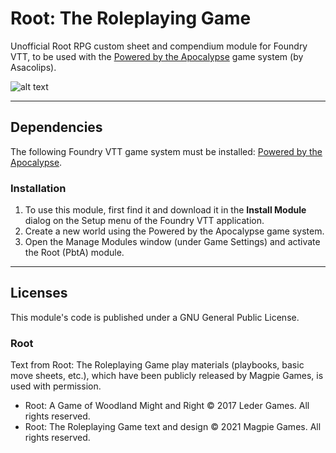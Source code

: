 # Root: The Roleplaying Game

Unofficial Root RPG custom sheet and compendium module for Foundry VTT, to be used with the [Powered by the Apocalypse](https://gitlab.com/asacolips-projects/foundry-mods/pbta) game system (by Asacolips).

![alt text](https://raw.githubusercontent.com/gonzaPaEst/root/main/styles/img/Root-Sheet.webp "Root RPG sheet")

---

## Dependencies

The following Foundry VTT game system must be installed: [Powered by the Apocalypse](https://foundryvtt.com/packages/pbta).

### Installation

1. To use this module, first find it and download it in the **Install Module** dialog on the Setup menu of the Foundry VTT application.
2. Create a new world using the Powered by the Apocalypse game system.
3. Open the Manage Modules window (under Game Settings) and activate the Root (PbtA) module.

---

## Licenses

This module's code is published under a GNU General Public License.

### Root

Text from Root: The Roleplaying Game play materials (playbooks, basic move sheets, etc.), which have been publicly released by Magpie Games, is used with permission.

- Root: A Game of Woodland Might and Right © 2017 Leder Games. All rights reserved.
- Root: The Roleplaying Game text and design © 2021 Magpie Games. All rights reserved.
